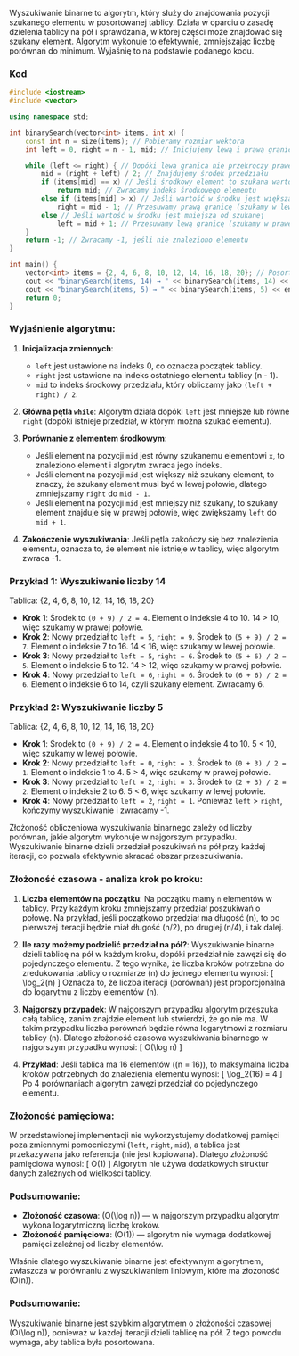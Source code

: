 Wyszukiwanie binarne to algorytm, który służy do znajdowania pozycji szukanego elementu w posortowanej tablicy. Działa w oparciu o zasadę dzielenia tablicy na pół i sprawdzania, w której części może znajdować się szukany element. Algorytm wykonuje to efektywnie, zmniejszając liczbę porównań do minimum. Wyjaśnię to na podstawie podanego kodu.

### Kod
```cpp
#include <iostream>
#include <vector>

using namespace std;

int binarySearch(vector<int> items, int x) {
    const int n = size(items); // Pobieramy rozmiar wektora
    int left = 0, right = n - 1, mid; // Inicjujemy lewą i prawą granicę oraz zmienną na środek

    while (left <= right) { // Dopóki lewa granica nie przekroczy prawej
        mid = (right + left) / 2; // Znajdujemy środek przedziału
        if (items[mid] == x) // Jeśli środkowy element to szukana wartość
            return mid; // Zwracamy indeks środkowego elementu
        else if (items[mid] > x) // Jeśli wartość w środku jest większa od szukanej
            right = mid - 1; // Przesuwamy prawą granicę (szukamy w lewej połowie)
        else // Jeśli wartość w środku jest mniejsza od szukanej
            left = mid + 1; // Przesuwamy lewą granicę (szukamy w prawej połowie)
    }
    return -1; // Zwracamy -1, jeśli nie znaleziono elementu
}

int main() {
    vector<int> items = {2, 4, 6, 8, 10, 12, 14, 16, 18, 20}; // Posortowany wektor
    cout << "binarySearch(items, 14) → " << binarySearch(items, 14) << endl; // Szukamy liczby 14
    cout << "binarySearch(items, 5) → " << binarySearch(items, 5) << endl; // Szukamy liczby 5 (która nie istnieje)
    return 0;
}
```

### Wyjaśnienie algorytmu:

1. **Inicjalizacja zmiennych**:
   - `left` jest ustawione na indeks 0, co oznacza początek tablicy.
   - `right` jest ustawione na indeks ostatniego elementu tablicy (n - 1).
   - `mid` to indeks środkowy przedziału, który obliczamy jako `(left + right) / 2`.

2. **Główna pętla `while`**:
   Algorytm działa dopóki `left` jest mniejsze lub równe `right` (dopóki istnieje przedział, w którym można szukać elementu).

3. **Porównanie z elementem środkowym**:
   - Jeśli element na pozycji `mid` jest równy szukanemu elementowi `x`, to znaleziono element i algorytm zwraca jego indeks.
   - Jeśli element na pozycji `mid` jest większy niż szukany element, to znaczy, że szukany element musi być w lewej połowie, dlatego zmniejszamy `right` do `mid - 1`.
   - Jeśli element na pozycji `mid` jest mniejszy niż szukany, to szukany element znajduje się w prawej połowie, więc zwiększamy `left` do `mid + 1`.

4. **Zakończenie wyszukiwania**:
   Jeśli pętla zakończy się bez znalezienia elementu, oznacza to, że element nie istnieje w tablicy, więc algorytm zwraca -1.

### Przykład 1: Wyszukiwanie liczby 14
Tablica: {2, 4, 6, 8, 10, 12, 14, 16, 18, 20}

- **Krok 1**: Środek to `(0 + 9) / 2 = 4`. Element o indeksie 4 to 10. 14 > 10, więc szukamy w prawej połowie.
- **Krok 2**: Nowy przedział to `left = 5`, `right = 9`. Środek to `(5 + 9) / 2 = 7`. Element o indeksie 7 to 16. 14 < 16, więc szukamy w lewej połowie.
- **Krok 3**: Nowy przedział to `left = 5`, `right = 6`. Środek to `(5 + 6) / 2 = 5`. Element o indeksie 5 to 12. 14 > 12, więc szukamy w prawej połowie.
- **Krok 4**: Nowy przedział to `left = 6`, `right = 6`. Środek to `(6 + 6) / 2 = 6`. Element o indeksie 6 to 14, czyli szukany element. Zwracamy 6.

### Przykład 2: Wyszukiwanie liczby 5
Tablica: {2, 4, 6, 8, 10, 12, 14, 16, 18, 20}

- **Krok 1**: Środek to `(0 + 9) / 2 = 4`. Element o indeksie 4 to 10. 5 < 10, więc szukamy w lewej połowie.
- **Krok 2**: Nowy przedział to `left = 0`, `right = 3`. Środek to `(0 + 3) / 2 = 1`. Element o indeksie 1 to 4. 5 > 4, więc szukamy w prawej połowie.
- **Krok 3**: Nowy przedział to `left = 2`, `right = 3`. Środek to `(2 + 3) / 2 = 2`. Element o indeksie 2 to 6. 5 < 6, więc szukamy w lewej połowie.
- **Krok 4**: Nowy przedział to `left = 2`, `right = 1`. Ponieważ `left` > `right`, kończymy wyszukiwanie i zwracamy -1.

Złożoność obliczeniowa wyszukiwania binarnego zależy od liczby porównań, jakie algorytm wykonuje w najgorszym przypadku. Wyszukiwanie binarne dzieli przedział poszukiwań na pół przy każdej iteracji, co pozwala efektywnie skracać obszar przeszukiwania. 

### Złożoność czasowa - analiza krok po kroku:

1. **Liczba elementów na początku**:
   Na początku mamy `n` elementów w tablicy. Przy każdym kroku zmniejszamy przedział poszukiwań o połowę. Na przykład, jeśli początkowo przedział ma długość \(n\), to po pierwszej iteracji będzie miał długość \(n/2\), po drugiej \(n/4\), i tak dalej.

2. **Ile razy możemy podzielić przedział na pół?**:
   Wyszukiwanie binarne dzieli tablicę na pół w każdym kroku, dopóki przedział nie zawęzi się do pojedynczego elementu. Z tego wynika, że liczba kroków potrzebna do zredukowania tablicy o rozmiarze \(n\) do jednego elementu wynosi:
   \[
   \log_2(n)
   \]
   Oznacza to, że liczba iteracji (porównań) jest proporcjonalna do logarytmu z liczby elementów \(n\).

3. **Najgorszy przypadek**:
   W najgorszym przypadku algorytm przeszuka całą tablicę, zanim znajdzie element lub stwierdzi, że go nie ma. W takim przypadku liczba porównań będzie równa logarytmowi z rozmiaru tablicy \(n\). Dlatego złożoność czasowa wyszukiwania binarnego w najgorszym przypadku wynosi:
   \[
   O(\log n)
   \]

4. **Przykład**:
   Jeśli tablica ma 16 elementów (\(n = 16\)), to maksymalna liczba kroków potrzebnych do znalezienia elementu wynosi:
   \[
   \log_2(16) = 4
   \]
   Po 4 porównaniach algorytm zawęzi przedział do pojedynczego elementu.

### Złożoność pamięciowa:
W przedstawionej implementacji nie wykorzystujemy dodatkowej pamięci poza zmiennymi pomocniczymi (`left`, `right`, `mid`), a tablica jest przekazywana jako referencja (nie jest kopiowana). Dlatego złożoność pamięciowa wynosi:
\[
O(1)
\]
Algorytm nie używa dodatkowych struktur danych zależnych od wielkości tablicy.

### Podsumowanie:
- **Złożoność czasowa**: \(O(\log n)\) — w najgorszym przypadku algorytm wykona logarytmiczną liczbę kroków.
- **Złożoność pamięciowa**: \(O(1)\) — algorytm nie wymaga dodatkowej pamięci zależnej od liczby elementów.

Właśnie dlatego wyszukiwanie binarne jest efektywnym algorytmem, zwłaszcza w porównaniu z wyszukiwaniem liniowym, które ma złożoność \(O(n)\).

### Podsumowanie:
Wyszukiwanie binarne jest szybkim algorytmem o złożoności czasowej \(O(\log n)\), ponieważ w każdej iteracji dzieli tablicę na pół. Z tego powodu wymaga, aby tablica była posortowana.